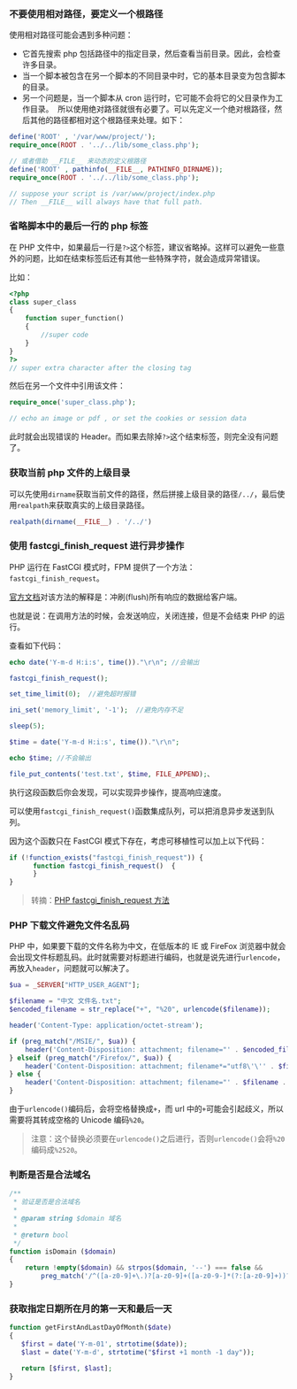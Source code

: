 ### 不要使用相对路径，要定义一个根路径

使用相对路径可能会遇到多种问题：

* 它首先搜索 php 包括路径中的指定目录，然后查看当前目录。因此，会检查许多目录。
* 当一个脚本被包含在另一个脚本的不同目录中时，它的基本目录变为包含脚本的目录。
* 另一个问题是，当一个脚本从 cron 运行时，它可能不会将它的父目录作为工作目录。 
所以使用绝对路径就很有必要了。可以先定义一个绝对根路径，然后其他的路径都相对这个根路径来处理。如下：

```php
define('ROOT' , '/var/www/project/');
require_once(ROOT . '../../lib/some_class.php');

// 或者借助 __FILE__ 来动态的定义根路径
define('ROOT' , pathinfo(__FILE__, PATHINFO_DIRNAME));
require_once(ROOT . '../../lib/some_class.php');

// suppose your script is /var/www/project/index.php
// Then __FILE__ will always have that full path.
```

### 省略脚本中的最后一行的 php 标签

在 PHP 文件中，如果最后一行是`?>`这个标签，建议省略掉。这样可以避免一些意外的问题，比如在结束标签后还有其他一些特殊字符，就会造成异常错误。

比如：

```php
<?php
class super_class
{
    function super_function()
    {
        //super code
    }
}
?>
// super extra character after the closing tag
```

然后在另一个文件中引用该文件：

```php
require_once('super_class.php');

// echo an image or pdf , or set the cookies or session data
```

此时就会出现错误的 Header。而如果去除掉`?>`这个结束标签，则完全没有问题了。

### 获取当前 php 文件的上级目录

可以先使用`dirname`获取当前文件的路径，然后拼接上级目录的路径`/../`，最后使用`realpath`来获取真实的上级目录路径。

```php
realpath(dirname(__FILE__) . '/../')
```

### 使用 fastcgi_finish_request 进行异步操作

PHP 运行在 FastCGI 模式时，FPM 提供了一个方法：`fastcgi_finish_request`。

[官方文档](http://php.net/manual/zh/function.fastcgi-finish-request.php)对该方法的解释是：冲刷(flush)所有响应的数据给客户端。

也就是说：在调用方法的时候，会发送响应，关闭连接，但是不会结束 PHP 的运行。

查看如下代码：

```php
echo date('Y-m-d H:i:s', time())."\r\n"; //会输出

fastcgi_finish_request();

set_time_limit(0);  //避免超时报错

ini_set('memory_limit', '-1');  //避免内存不足

sleep(5);

$time = date('Y-m-d H:i:s', time())."\r\n";

echo $time; //不会输出

file_put_contents('test.txt', $time, FILE_APPEND);、
```

执行这段函数后你会发现，可以实现异步操作，提高响应速度。

可以使用`fastcgi_finish_request()`函数集成队列，可以把消息异步发送到队列。

因为这个函数只在 FastCGI 模式下存在，考虑可移植性可以加上以下代码：

```php
if (!function_exists("fastcgi_finish_request")) {
      function fastcgi_finish_request()  {
      }
}
```

> 转摘：[PHP fastcgi_finish_request 方法](https://zhuanlan.zhihu.com/p/26117965)

### PHP 下载文件避免文件名乱码

PHP 中，如果要下载的文件名称为中文，在低版本的 IE 或 FireFox 浏览器中就会会出现文件标题乱码。此时就需要对标题进行编码，也就是说先进行`urlencode`，再放入`header`，问题就可以解决了。

```php
$ua = _SERVER["HTTP_USER_AGENT"];  

$filename = "中文 文件名.txt";
$encoded_filename = str_replace("+", "%20", urlencode($filename));  

header('Content-Type: application/octet-stream');  

if (preg_match("/MSIE/", $ua)) {
    header('Content-Disposition: attachment; filename="' . $encoded_filename . '"');
} elseif (preg_match("/Firefox/", $ua)) {
    header('Content-Disposition: attachment; filename*="utf8\'\'' . $filename . '"');
} else {
    header('Content-Disposition: attachment; filename="' . $filename . '"');
}
```

由于`urlencode()`编码后，会将空格替换成`+`，而 url 中的`+`可能会引起歧义，所以需要将其转成空格的 Unicode 编码`%20`。

> 注意：这个替换必须要在`urlencode()`之后进行，否则`urlencode()`会将`%20`编码成`%2520`。

### 判断是否是合法域名

```php
/**
 * 验证是否是合法域名
 *
 * @param string $domain 域名
 *
 * @return bool
 */
function isDomain ($domain)
{
    return !empty($domain) && strpos($domain, '--') === false &&
        preg_match('/^([a-z0-9]+\.)?[a-z0-9]+([a-z0-9-]*(?:[a-z0-9]+))?\.(us|tv|org\.cn|org|net\.cn|net|mobi|me|la|info|hk|gov\.cn|edu|com\.cn|com|co\.jp|co|cn|cc|biz)$/i', $domain);
}
```

### 获取指定日期所在月的第一天和最后一天

```php
function getFirstAndLastDayOfMonth($date)
{
   $first = date('Y-m-01', strtotime($date));
   $last = date('Y-m-d', strtotime("$first +1 month -1 day"));

   return [$first, $last];
}
```

